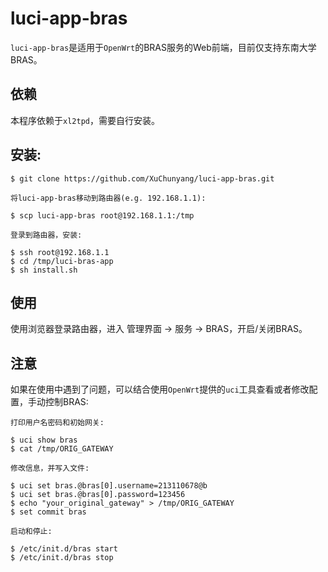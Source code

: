 # luci-app-bras

`luci-app-bras`是适用于`OpenWrt`的BRAS服务的Web前端，目前仅支持东南大学BRAS。

## 依赖
本程序依赖于`xl2tpd`，需要自行安装。

## 安装:
    $ git clone https://github.com/XuChunyang/luci-app-bras.git

    将luci-app-bras移动到路由器(e.g. 192.168.1.1):

    $ scp luci-app-bras root@192.168.1.1:/tmp

    登录到路由器，安装:

    $ ssh root@192.168.1.1
    $ cd /tmp/luci-bras-app
    $ sh install.sh

## 使用

使用浏览器登录路由器，进入 管理界面 -> 服务 -> BRAS，开启/关闭BRAS。

## 注意

如果在使用中遇到了问题，可以结合使用`OpenWrt`提供的`uci`工具查看或者修改配置，手动控制BRAS:

    打印用户名密码和初始网关:

    $ uci show bras
    $ cat /tmp/ORIG_GATEWAY

    修改信息，并写入文件:

    $ uci set bras.@bras[0].username=213110678@b
    $ uci set bras.@bras[0].password=123456
    $ echo "your_original_gateway" > /tmp/ORIG_GATEWAY
    $ set commit bras

    启动和停止:

    $ /etc/init.d/bras start
    $ /etc/init.d/bras stop
